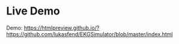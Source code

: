 # Live Demo

Demo: https://htmlpreview.github.io/?https://github.com/lukasfend/EKGSimulator/blob/master/index.html

